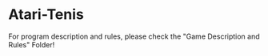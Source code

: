 # Atari-Tenis

For program description and rules, please check the "Game Description and Rules" Folder!
